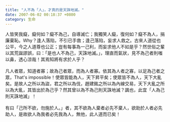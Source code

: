 ```yaml
---
title: "人不為「人」，才真的是天誅地滅。"
date: 2007-06-02 00:18:37 +0800
category: 生命
---
```

人皆笑我癡，癡何如？癡不為己，自導滅亡；我獨笑人癡，復何如？癡不為人，捐廉棄恥。Why？逢人落陷，不引已手救；逢己落陷，妄求人救之。古來人道從也公平，今之人道尊也公正；豈有每事為一己利，而妄求他人不如是乎？然世俗之輩以其荒誕謬誤，曰：「是也人不為己，天誅地滅。」，理直而氣狀，見不為己者則嗤以鼻，透心涼哉！其焉知將有求於人乎？<br /><br />凡人者眾，知道者寡；故為己者眾，而為人者寡。依其為人者之寡，以足為己者之眾，That's impossible！使眾皆能為人，天下昇平矣；使眾皆不為人，天下大亂矣。是故人之所以為盜，君之所以為伐，趙建銘之所以為內線交易，天下大亂之所以為大亂，其皆出於為己乎？然其曾以為不為己則天誅地滅？諷也，此宜「人為己則天誅地滅」！<br /><br />有曰「己所不欲，勿施於人。」者，其不欲為人棄者必先不棄人，欲助於人者必先助人，是故欲人為我者必先我為人，無他，此人道而已矣！<br />
